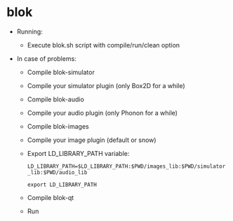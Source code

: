 # blok

- Running:
    
    - Execute blok.sh script with compile/run/clean option

- In case of problems:

    - Compile blok-simulator

    - Compile your simulator plugin (only Box2D for a while)
    
    - Compile blok-audio
    
    - Compile your audio plugin (only Phonon for a while)

    - Compile blok-images

    - Compile your image plugin (default or snow)

    - Export LD_LIBRARY_PATH variable:

        `LD_LIBRARY_PATH=$LD_LIBRARY_PATH:$PWD/images_lib:$PWD/simulator_lib:$PWD/audio_lib`

        `export LD_LIBRARY_PATH`

    - Compile blok-qt

    - Run
